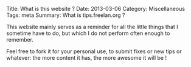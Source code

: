 Title: What is this website ?
Date: 2013-03-06
Category: Miscellaneous
Tags: meta
Summary: What is tips.freelan.org ?

This website mainly serves as a reminder for all the little things that I sometime have to do, but which I do not perform often enough to remember.

Feel free to fork it for your personal use, to submit fixes or new tips or whatever: the more content it has, the more awesome it will be !
